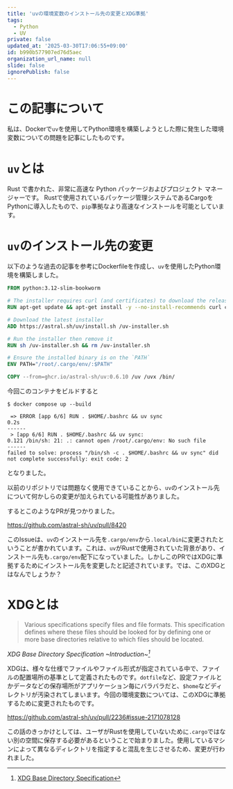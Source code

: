 ```yaml
---
title: 'uvの環境変数のインストール先の変更とXDG準拠'
tags:
  - Python
  - UV
private: false
updated_at: '2025-03-30T17:06:55+09:00'
id: b990b577907ed76d5aec
organization_url_name: null
slide: false
ignorePublish: false
---
```


# この記事について
私は、Dockerで`uv`を使用してPython環境を構築しようとした際に発生した環境変数についての問題を記事にしたものです。

# `uv`とは
Rust で書かれた、非常に高速な Python パッケージおよびプロジェクト マネージャーです。
Rustで使用されているパッケージ管理システムであるCargoをPythonに導入したもので、`pip`準拠なより高速なインストールを可能としています。

# `uv`のインストール先の変更
以下のような過去の記事を参考にDockerfileを作成し、`uv`を使用したPython環境を構築しました。
```Dockerfile
FROM python:3.12-slim-bookworm

# The installer requires curl (and certificates) to download the release archive
RUN apt-get update && apt-get install -y --no-install-recommends curl ca-certificates

# Download the latest installer
ADD https://astral.sh/uv/install.sh /uv-installer.sh

# Run the installer then remove it
RUN sh /uv-installer.sh && rm /uv-installer.sh

# Ensure the installed binary is on the `PATH`
ENV PATH="/root/.cargo/env/:$PATH"

COPY --from=ghcr.io/astral-sh/uv:0.6.10 /uv /uvx /bin/
```

今回このコンテナをビルドすると
```
$ docker compose up --build

 => ERROR [app 6/6] RUN . $HOME/.bashrc && uv sync                                                                                0.2s
------                                                                                                                                 
 > [app 6/6] RUN . $HOME/.bashrc && uv sync:
0.121 /bin/sh: 21: .: cannot open /root/.cargo/env: No such file
------
failed to solve: process "/bin/sh -c . $HOME/.bashrc && uv sync" did not complete successfully: exit code: 2
```
となりました。

以前のリポジトリでは問題なく使用できていることから、`uv`のインストール先について何かしらの変更が加えられている可能性がありました。

するとこのようなPRが見つかりました。

https://github.com/astral-sh/uv/pull/8420

このIssueは、`uv`のインストール先を`.cargo/env`から`.local/bin`に変更されたということが書かれています。これは、`uv`がRustで使用されていた背景があり、インストール先も`.cargo/env`配下になっていました。しかしこのPRではXDGに準拠するためにインストール先を変更したと記述されています。では、このXDGとはなんでしょうか？

# XDGとは
> Various specifications specify files and file formats. This specification defines where these files should be looked for by defining one or more base directories relative to which files should be located.

*XDG Base Directory Specification ~Introduction~[^1]*

XDGは、様々な仕様でファイルやファイル形式が指定されている中で、ファイルの配置場所の基準として定義されたものです。`dotfile`など、設定ファイルとかデータなどの保存場所がアプリケーション毎にバラバラだと、`$home`などディレクトリが汚染されてしまいます。今回の環境変数については、このXDGに準拠するために変更されたものです。

https://github.com/astral-sh/uv/pull/2236#issue-2171078128

この話のきっかけとしては、ユーザがRustを使用していないために`.cargo`ではない別の空間に保存する必要があるということで始まりました。使用しているマシンによって異なるディレクトリを指定すると混乱を生じさせるため、変更が行われました。




[^1]:[XDG Base Directory Specification](https://specifications.freedesktop.org/basedir-spec/latest/#introduction)